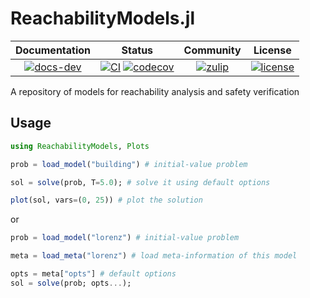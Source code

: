 # ReachabilityModels.jl

| **Documentation** | **Status** | **Community** | **License** |
|:-----------------:|:----------:|:-------------:|:-----------:|
| [![docs-dev][dev-img]][dev-url] | [![CI][ci-img]][ci-url] [![codecov][cov-img]][cov-url] | [![zulip][chat-img]][chat-url] | [![license][lic-img]][lic-url] |

[dev-img]: https://img.shields.io/badge/docs-latest-blue.svg
[dev-url]: https://juliareach.github.io/ReachabilityModels.jl/dev/
[ci-img]: https://github.com/JuliaReach/ReachabilityModels.jl/workflows/CI/badge.svg
[ci-url]: https://github.com/JuliaReach/ReachabilityModels.jl/actions/workflows/ci.yml
[cov-img]: https://codecov.io/github/JuliaReach/ReachabilityModels.jl/coverage.svg
[cov-url]: https://app.codecov.io/github/JuliaReach/ReachabilityModels.jl
[chat-img]: https://img.shields.io/badge/zulip-join_chat-brightgreen.svg
[chat-url]: https://julialang.zulipchat.com/#narrow/stream/278609-juliareach
[lic-img]: https://img.shields.io/github/license/mashape/apistatus.svg
[lic-url]: https://github.com/JuliaReach/ReachabilityModels.jl/blob/master/LICENSE

A repository of models for reachability analysis and safety verification

## Usage

```julia
using ReachabilityModels, Plots

prob = load_model("building") # initial-value problem

sol = solve(prob, T=5.0); # solve it using default options

plot(sol, vars=(0, 25)) # plot the solution
```

or

```julia
prob = load_model("lorenz") # initial-value problem

meta = load_meta("lorenz") # load meta-information of this model

opts = meta["opts"] # default options
sol = solve(prob; opts...);
```
